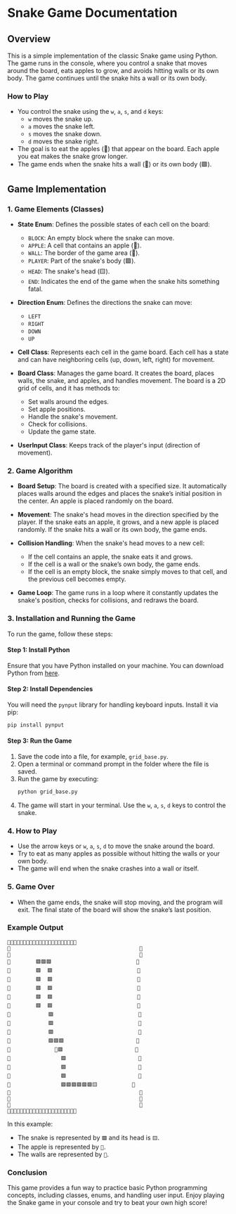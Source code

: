 # Snake Game Documentation

## Overview
This is a simple implementation of the classic Snake game using Python. The game runs in the console, where you control a snake that moves around the board, eats apples to grow, and avoids hitting walls or its own body. The game continues until the snake hits a wall or its own body.

### How to Play
- You control the snake using the `w`, `a`, `s`, and `d` keys:
  - `w` moves the snake up.
  - `a` moves the snake left.
  - `s` moves the snake down.
  - `d` moves the snake right.
- The goal is to eat the apples (🍎) that appear on the board. Each apple you eat makes the snake grow longer.
- The game ends when the snake hits a wall (🔹) or its own body (🟪).

## Game Implementation

### 1. **Game Elements (Classes)**

- **State Enum**: Defines the possible states of each cell on the board:
  - `BLOCK`: An empty block where the snake can move.
  - `APPLE`: A cell that contains an apple (🍎).
  - `WALL`: The border of the game area (🔹).
  - `PLAYER`: Part of the snake's body (🟪).
  - `HEAD`: The snake's head (🟨).
  - `END`: Indicates the end of the game when the snake hits something fatal.

- **Direction Enum**: Defines the directions the snake can move:
  - `LEFT`
  - `RIGHT`
  - `DOWN`
  - `UP`

- **Cell Class**: Represents each cell in the game board. Each cell has a state and can have neighboring cells (up, down, left, right) for movement.

- **Board Class**: Manages the game board. It creates the board, places walls, the snake, and apples, and handles movement. The board is a 2D grid of cells, and it has methods to:
  - Set walls around the edges.
  - Set apple positions.
  - Handle the snake's movement.
  - Check for collisions.
  - Update the game state.

- **UserInput Class**: Keeps track of the player's input (direction of movement).

### 2. **Game Algorithm**

- **Board Setup**: The board is created with a specified size. It automatically places walls around the edges and places the snake’s initial position in the center. An apple is placed randomly on the board.

- **Movement**: The snake's head moves in the direction specified by the player. If the snake eats an apple, it grows, and a new apple is placed randomly. If the snake hits a wall or its own body, the game ends.

- **Collision Handling**: When the snake's head moves to a new cell:
  - If the cell contains an apple, the snake eats it and grows.
  - If the cell is a wall or the snake’s own body, the game ends.
  - If the cell is an empty block, the snake simply moves to that cell, and the previous cell becomes empty.

- **Game Loop**: The game runs in a loop where it constantly updates the snake's position, checks for collisions, and redraws the board.

### 3. **Installation and Running the Game**

To run the game, follow these steps:

#### Step 1: Install Python
Ensure that you have Python installed on your machine. You can download Python from [here](https://www.python.org/downloads/).

#### Step 2: Install Dependencies
You will need the `pynput` library for handling keyboard inputs. Install it via pip:
```bash
pip install pynput
```

#### Step 3: Run the Game
1. Save the code into a file, for example, `grid_base.py`.
2. Open a terminal or command prompt in the folder where the file is saved.
3. Run the game by executing:
   ```bash
   python grid_base.py
   ```
4. The game will start in your terminal. Use the `w`, `a`, `s`, `d` keys to control the snake.

### 4. **How to Play**
- Use the arrow keys or `w`, `a`, `s`, `d` to move the snake around the board.
- Try to eat as many apples as possible without hitting the walls or your own body.
- The game will end when the snake crashes into a wall or itself.

### 5. **Game Over**
- When the game ends, the snake will stop moving, and the program will exit. The final state of the board will show the snake’s last position.

### Example Output
```
🔹🔹🔹🔹🔹🔹🔹🔹🔹🔹🔹🔹🔹🔹🔹🔹🔹🔹🔹🔹🔹🔹
🔹                                         🔹
🔹                                         🔹
🔹        🟪🟪🟪                           🔹
🔹        🟪  🟪                           🔹
🔹        🟪  🟪                           🔹
🔹        🟪  🟪                           🔹
🔹        🟪  🟪                           🔹
🔹        🟪  🟪                           🔹
🔹            🟪                           🔹
🔹            🟪                           🔹
🔹            🟪                           🔹
🔹            🟪🟪🟪                       🔹
🔹              🍎🟪                       🔹
🔹                🟪                       🔹
🔹                🟪                       🔹
🔹                🟪                       🔹
🔹                🟪🟪🟪🟪🟪🟪🟨           🔹
🔹                                         🔹
🔹                                         🔹
🔹                                         🔹
🔹🔹🔹🔹🔹🔹🔹🔹🔹🔹🔹🔹🔹🔹🔹🔹🔹🔹🔹🔹🔹🔹
```

In this example:
- The snake is represented by `🟪` and its head is `🟨`.
- The apple is represented by `🍎`.
- The walls are represented by `🔹`.

### Conclusion
This game provides a fun way to practice basic Python programming concepts, including classes, enums, and handling user input. Enjoy playing the Snake game in your console and try to beat your own high score!
